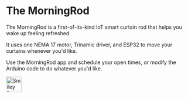 <h1>The MorningRod</h1>

The MorningRod is a first-of-its-kind IoT smart curtain rod that helps you wake up feeling refreshed. 

It uses one NEMA 17 motor, Trinamic driver, and ESP32 to move your curtains whenever you'd like. 

Use the MorningRod app and schedule your open times, or modify the Arduino code to do whatever you'd like.

<img src="https://img.etimg.com/thumb/msid-68333505,width-643,imgsize-204154,resizemode-4/googlechrome.jpg" alt="Smiley face" height="42" width="42">